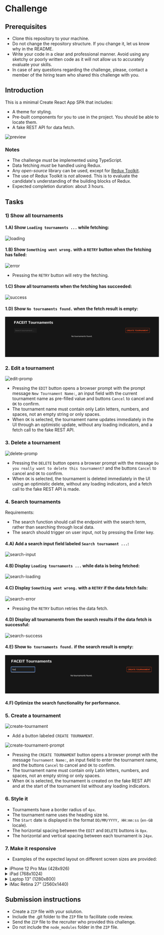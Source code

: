 # Challenge

## Prerequisites

- Clone this repository to your machine.
- Do not change the repository structure. If you change it, let us know why in the README.
- Write your code in a clear and professional manner. Avoid using any sketchy or poorly written code as it will not allow us to accurately evaluate your skills.
- In case of any questions regarding the challenge, please, contact a member of the hiring team who shared this challenge with you.

## Introduction

This is a minimal Create React App SPA that includes:

- A theme for styling.
- Pre-built components for you to use in the project. You should be able to locate them.
- A fake REST API for data fetch.

![preview](.github/preview.gif)

### Notes

- The challenge _must_ be implemented using TypeScript.
- Data fetching _must_ be handled using Redux.
- Any _open-source_ library can be used, except for [Redux Toolkit](https://redux-toolkit.js.org/).
- The use of Redux Toolkit is _not_ allowed. This is to evaluate the candidate's understanding of the building blocks of Redux.
- Expected completion duration: about 3 hours.

## Tasks

### 1) Show all tournaments

#### 1.A) Show `Loading tournaments ...` while fetching:

![loading](.github/loading-state.png)

#### 1.B) Show `Something went wrong.` with a `RETRY` button when the fetching has failed:

![error](.github/error-state.png)

- Pressing the `RETRY` button will retry the fetching.

#### 1.C) Show all tournaments when the fetching has succeeded:

![success](.github/success-state.png)

#### 1.D) Show `No tournaments found.` when the fetch result is empty:

![no-result](.github/no-result-state.png)

### 2. Edit a tournament

![edit-promp](.github/edit-prompt.png)

- Pressing the `EDIT` button opens a browser prompt with the prompt message `New Tournament Name:`, an input field with the current tournament name as pre-filled value and buttons `Cancel` to cancel and `OK` to confirm.
- The tournament name must contain only Latin letters, numbers, and spaces, not an empty string or only spaces.
- When `OK` is selected, the tournament name updates immediately in the UI through an optimistic update, without any loading indicators, and a fetch call to the fake REST API.

### 3. Delete a tournament

![delete-promp](.github/delete-prompt.png)

- Pressing the `DELETE` button opens a browser prompt with the message `Do you really want to delete this tournament?` and the buttons `Cancel` to cancel and `OK` to confirm.
- When `OK` is selected, the tournament is deleted immediately in the UI using an optimistic delete, without any loading indicators, and a fetch call to the fake REST API is made.

### 4. Search tournaments

Requirements:

- The search function should call the endpoint with the search term, rather than searching through local data.
- The search should trigger on user input, not by pressing the Enter key.

#### 4.A) Add a search input field labeled `Search tournament ...`:

![search-input](.github/search-input.png)

#### 4.B) Display `Loading tournaments ...` while data is being fetched:

![search-loading](.github/search-loading-state.png)

#### 4.C) Display `Something went wrong.` with a `RETRY` if the data fetch fails:

![search-error](.github/search-error-state.png)

- Pressing the `RETRY` button retries the data fetch.

#### 4.D) Display all tournaments from the search results if the data fetch is successful:

![search-success](.github/search-success-state.png)

#### 4.E) Show `No tournaments found.` if the search result is empty:

![search-no-result](.github/search-no-result-state.png)

#### 4.F) Optimize the search functionality for performance.

### 5. Create a tournament

![create-tournament](.github/create-tournament.png)

- Add a button labeled `CREATE TOURNAMENT`.

![create-tournament-prompt](.github/create-tournament-prompt.png)

- Pressing the `CREATE TOURNAMENT` button opens a browser prompt with the message `Tournament Name:`, an input field to enter the tournament name, and the buttons `Cancel` to cancel and `OK` to confirm.
- The tournament name must contain only Latin letters, numbers, and spaces, not an empty string or only spaces.
- When `OK` is selected, the tournament is created on the fake REST API and at the start of the tournament list without any loading indicators.

### 6. Style it

- Tournaments have a border radius of `4px`.
- The tournament name uses the heading size `h6`.
- The `Start` date is displayed in the format `DD/MM/YYYY, HH:mm:ss` (`en-GB` locale).
- The horizontal spacing between the `EDIT` and `DELETE` buttons is `8px`.
- The horizontal and vertical spacing between each tournament is `24px`.

### 7. Make it responsive

- Examples of the expected layout on different screen sizes are provided:

<details>
  <summary>iPhone 12 Pro Max (428x926)</summary>
  <img alt="iPhone 12 Pro Max" src=".github/iPhone-12-Pro-Max.png">
</details>

<details>
  <summary>iPad (768x1024)</summary>
  <img alt="iPad" src=".github/iPad.png">
</details>

<details>
  <summary>Laptop 13" (1280x800)</summary>
  <img alt="Laptop 13"" src=".github/Laptop-S.png">
</details>

<details>
  <summary>iMac Retina 27" (2560x1440)</summary>
  <img alt="iMac Retina 27"" src=".github/iMac-Retina-27.png">
</details>

## Submission instructions

- Create a `ZIP` file with your solution.
- Include the .git folder to the `ZIP` file to facilitate code review.
- Send the `ZIP` file to the recruiter who provided this challenge.
- Do not include the `node_modules` folder in the `ZIP` file.
